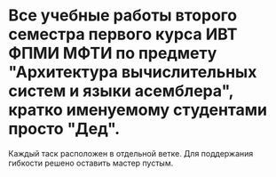 # Все учебные работы второго семестра первого курса ИВТ ФПМИ МФТИ по предмету "Архитектура вычислительных систем и языки асемблера", кратко именуемому студентами просто "Дед".

Каждый таск расположен в отдельной ветке. Для поддержания гибкости решено оставить мастер пустым.
